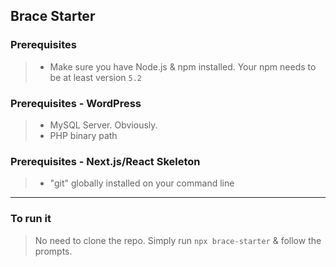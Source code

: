 ## Brace Starter

### Prerequisites

> -   Make sure you have Node.js & npm installed. Your npm needs to be at least version `5.2`

### Prerequisites - WordPress

> -   MySQL Server. Obviously.
> -   PHP binary path

### Prerequisites - Next.js/React Skeleton

> -   "git" globally installed on your command line

---

### To run it

> No need to clone the repo. Simply run `npx brace-starter` & follow the prompts.
